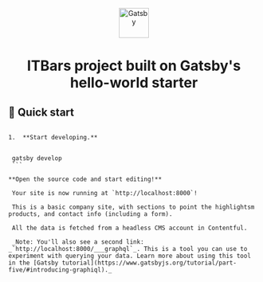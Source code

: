 <p align="center">
  <a href="https://www.gatsbyjs.org">
    <img alt="Gatsby" src="https://www.gatsbyjs.org/monogram.svg" width="60" />
  </a>
</p>
<h1 align="center">
  ITBars project built on
  Gatsby's hello-world starter
</h1>

## 🚀 Quick start

````

1.  **Start developing.**


 gatsby develop
 ```

**Open the source code and start editing!**

 Your site is now running at `http://localhost:8000`!

 This is a basic company site, with sections to point the highlightsm products, and contact info (including a form).

 All the data is fetched from a headless CMS account in Contentful.

 _Note: You'll also see a second link: _`http://localhost:8000/___graphql`_. This is a tool you can use to experiment with querying your data. Learn more about using this tool in the [Gatsby tutorial](https://www.gatsbyjs.org/tutorial/part-five/#introducing-graphiql)._
````
